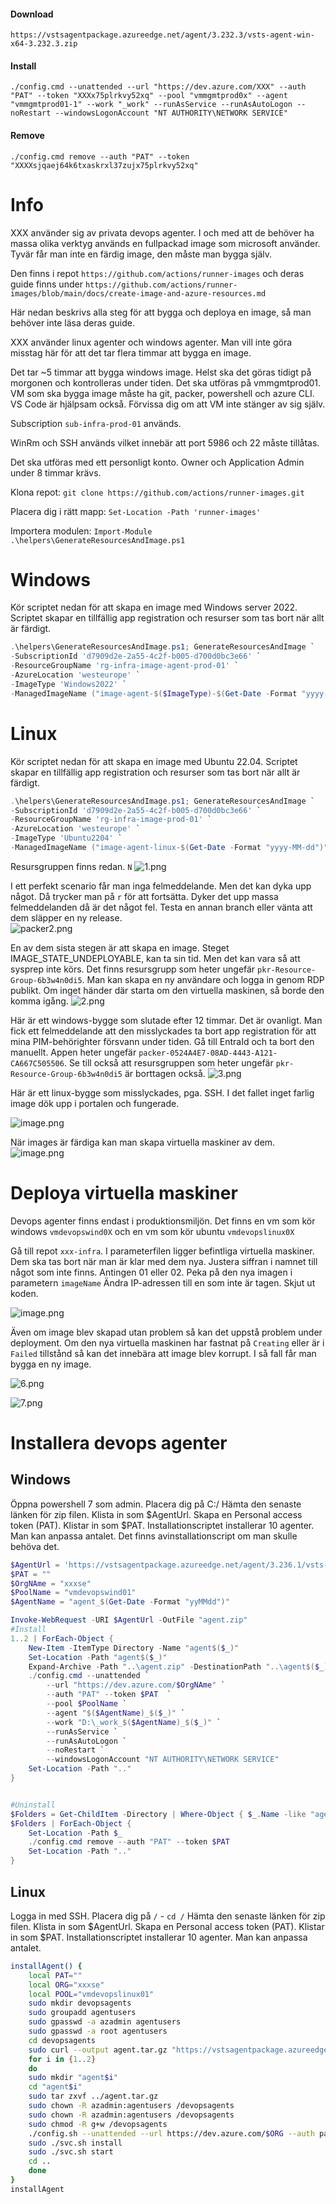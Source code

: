 #### Download
```
https://vstsagentpackage.azureedge.net/agent/3.232.3/vsts-agent-win-x64-3.232.3.zip
```
#### Install
```
./config.cmd --unattended --url "https://dev.azure.com/XXX" --auth "PAT" --token "XXXx75plrkvy52xq" --pool "vmmgmtprod0x" --agent "vmmgmtprod01-1" --work "_work" --runAsService --runAsAutoLogon --noRestart --windowsLogonAccount "NT AUTHORITY\NETWORK SERVICE"
```
#### Remove
```
./config.cmd remove --auth "PAT" --token "XXXXsjqaej64k6txaskrxl37zujx75plrkvy52xq"
```
# Info

XXX använder sig av privata devops agenter. I och med att de behöver ha massa olika verktyg används en fullpackad image som microsoft använder. Tyvär får man inte en färdig image, den måste man bygga själv.

Den finns i repot `https://github.com/actions/runner-images` och deras guide finns under `https://github.com/actions/runner-images/blob/main/docs/create-image-and-azure-resources.md`
  
Här nedan beskrivs alla steg för att bygga och deploya en image, så man behöver inte läsa deras guide.

XXX använder linux agenter och windows agenter.
Man vill inte göra misstag här för att det tar flera timmar att bygga en image.

Det tar ~5 timmar att bygga windows image.
Helst ska det göras tidigt på morgonen och kontrolleras under tiden.
Det ska utföras på vmmgmtprod01. VM som ska bygga image måste ha git, packer, powershell och azure CLI.
VS Code är hjälpsam också. Förvissa dig om att VM inte stänger av sig själv.

Subscription `sub-infra-prod-01` används.

WinRm och SSH används vilket innebär att port 5986 och 22 måste tillåtas.

Det ska utföras med ett personligt konto. 
Owner och Application Admin under 8 timmar krävs.

Klona repot:
`git clone https://github.com/actions/runner-images.git`

Placera dig i rätt mapp:
`Set-Location -Path 'runner-images'`

Importera modulen:
`Import-Module .\helpers\GenerateResourcesAndImage.ps1`

# Windows
Kör scriptet nedan för att skapa en image med Windows server 2022.
Scriptet skapar en tillfällig app registration och resurser som tas bort när allt är färdigt.
```powershell
.\helpers\GenerateResourcesAndImage.ps1; GenerateResourcesAndImage `
-SubscriptionId 'd7909d2e-2a55-4c2f-b005-d700d0bc3e66' `
-ResourceGroupName 'rg-infra-image-agent-prod-01' `
-AzureLocation 'westeurope' `
-ImageType 'Windows2022' `
-ManagedImageName ("image-agent-$($ImageType)-$(Get-Date -Format "yyyy-MM-dd")").ToLower()
```
# Linux
Kör scriptet nedan för att skapa en image med Ubuntu 22.04.
Scriptet skapar en tillfällig app registration och resurser som tas bort när allt är färdigt.
```powershell
.\helpers\GenerateResourcesAndImage.ps1; GenerateResourcesAndImage `
-SubscriptionId 'd7909d2e-2a55-4c2f-b005-d700d0bc3e66' `
-ResourceGroupName 'rg-infra-image-prod-01' `
-AzureLocation 'westeurope' `
-ImageType 'Ubuntu2204' `
-ManagedImageName ("image-agent-linux-$(Get-Date -Format "yyyy-MM-dd")").ToLower()
```
Resursgruppen finns redan. `N`
![1.png](/.attachments/1-92739e8f-b922-4f4b-bddc-edb15f048ba9.png)

I ett perfekt scenario får man inga felmeddelande. Men det kan dyka upp något. Då trycker man på `r` för att fortsätta. Dyker det upp massa felmeddelanden då är det något fel. Testa en annan branch eller vänta att dem släpper en ny release.  
![packer2.png](/.attachments/packer2-3638f6cf-658b-4034-8b1e-d5ff7488a36d.png)

En av dem sista stegen är att skapa en image. Steget IMAGE_STATE_UNDEPLOYABLE, kan ta sin tid. Men det kan vara så att sysprep inte körs. Det finns resursgrupp som heter ungefär `pkr-Resource-Group-6b3w4n0di5`. Man kan skapa en ny användare och logga in genom RDP publikt. Om inget händer där starta om den virtuella maskinen, så borde den komma igång. 
![2.png](/.attachments/2-7a41bebc-e709-403f-b265-6721da52069c.png)

Här är ett windows-bygge som slutade efter 12 timmar. Det är ovanligt. Man fick ett felmeddelande att den misslyckades ta bort app registration för att mina PIM-behörighter försvann under tiden. Gå till EntraId och ta bort den manuellt. Appen heter ungefär `packer-0524A4E7-08AD-4443-A121-CA667C505506`.
Se till också att resursgruppen som heter ungefär `pkr-Resource-Group-6b3w4n0di5` är borttagen också.
![3.png](/.attachments/3-71048407-4e87-4c39-b2a9-7fcb4b2a69b3.png)

Här är ett linux-bygge som misslyckades, pga. SSH. I det fallet inget farlig image dök upp i portalen och fungerade.

![image.png](/.attachments/image-9ec3101f-02d9-4f7c-8f33-7c053b500a01.png)

När images är färdiga kan man skapa virtuella maskiner av dem.
![image.png](/.attachments/image-411a17c3-1e56-4fc0-b9bc-6f69ef7fdbe6.png)

# Deploya virtuella maskiner

Devops agenter finns endast i produktionsmiljön. Det finns en vm som kör windows `vmdevopswind0X` och en vm som kör ubuntu `vmdevopslinux0X`

Gå till repot `xxx-infra`. I parameterfilen ligger befintliga virtuella maskiner. Dem ska tas bort när man är klar med dem nya. 
Justera siffran i namnet till något som inte finns. Antingen 01 eller 02.
Peka på den nya imagen i parametern `imageName`
Ändra IP-adressen till en som inte är tagen.
Skjut ut koden.

![image.png](/.attachments/image-c4908d7b-5b10-4e75-953e-d440ef7d7c4d.png)   

Även om image blev skapad utan problem så kan det uppstå problem under deployment.
Om den nya virtuella maskinen har fastnat på `Creating` eller är i `Failed` tillstånd så kan det innebära att image blev korrupt. I så fall får man bygga en ny image.

![6.png](/.attachments/6-d7d2ac7e-d487-476e-a00c-a5a4744906ff.png)

![7.png](/.attachments/7-d1cac037-432b-4cc7-b1a1-ce6aea13750c.png)

# Installera devops agenter 
## Windows 
Öppna powershell 7 som admin. Placera dig på C:/
Hämta den senaste länken för zip filen. Klista in som $AgentUrl.
Skapa en Personal access token (PAT). Klistar in som $PAT.
Installationscriptet installerar 10 agenter. Man kan anpassa antalet. 
Det finns avinstallationscript om man skulle behöva det.

```powershell
$AgentUrl = 'https://vstsagentpackage.azureedge.net/agent/3.236.1/vsts-agent-win-x64-3.236.1.zip'
$PAT = ""
$OrgNAme = "xxxse"
$PoolName = "vmdevopswind01"
$AgentName = "agent_$(Get-Date -Format "yyMMdd")"

Invoke-WebRequest -URI $AgentUrl -OutFile "agent.zip"
#Install
1..2 | ForEach-Object {
    New-Item -ItemType Directory -Name "agent$($_)"
    Set-Location -Path "agent$($_)"
    Expand-Archive -Path "..\agent.zip" -DestinationPath "..\agent$($_)"
    ./config.cmd --unattended `
        --url "https://dev.azure.com/$OrgNAme" `
        --auth "PAT" --token $PAT  `
        --pool $PoolName `
        --agent "$($AgentName)_$($_)" `
        --work "D:\_work_$($AgentName)_$($_)" `
        --runAsService `
        --runAsAutoLogon `
        --noRestart `
        --windowsLogonAccount "NT AUTHORITY\NETWORK SERVICE"
    Set-Location -Path ".."
}


#Uninstall
$Folders = Get-ChildItem -Directory | Where-Object { $_.Name -like "agent*" }
$Folders | ForEach-Object {
    Set-Location -Path $_
    ./config.cmd remove --auth "PAT" --token $PAT
    Set-Location -Path ".."
}
```
## Linux
Logga in med SSH. Placera dig på `/` - `cd /`
Hämta den senaste länken för zip filen. Klista in som $AgentUrl.
Skapa en Personal access token (PAT). Klistar in som $PAT.
Installationscriptet installerar 10 agenter. Man kan anpassa antalet. 
```bash
installAgent() {
    local PAT=""
    local ORG="xxxse"
    local POOL="vmdevopslinux01"
    sudo mkdir devopsagents
    sudo groupadd agentusers
    sudo gpasswd -a azadmin agentusers
    sudo gpasswd -a root agentusers
    cd devopsagents
    sudo curl --output agent.tar.gz "https://vstsagentpackage.azureedge.net/agent/3.236.1/vsts-agent-linux-x64-3.236.1.tar.gz"
    for i in {1..2}
    do
    sudo mkdir "agent$i"
    cd "agent$i"
    sudo tar zxvf ../agent.tar.gz
    sudo chown -R azadmin:agentusers /devopsagents
    sudo chown -R azadmin:agentusers /devopsagents
    sudo chmod -R g+w /devopsagents
    ./config.sh --unattended --url https://dev.azure.com/$ORG --auth pat --token $PAT --pool $POOL --agent "agent_$(date '+%Y_%m_%d')_$i" --acceptTeeEula --work "../../tmp/_work_agent$i"
    sudo ./svc.sh install
    sudo ./svc.sh start
    cd ..
    done
}
installAgent 
```
